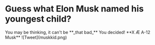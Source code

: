 <h1> Guess what Elon Musk named his youngest child? </h1>
You may be thinking, it can't be **_that bad_**
You decided!
**X Æ A-12 Musk**
![Tweet](muskkid.png)
